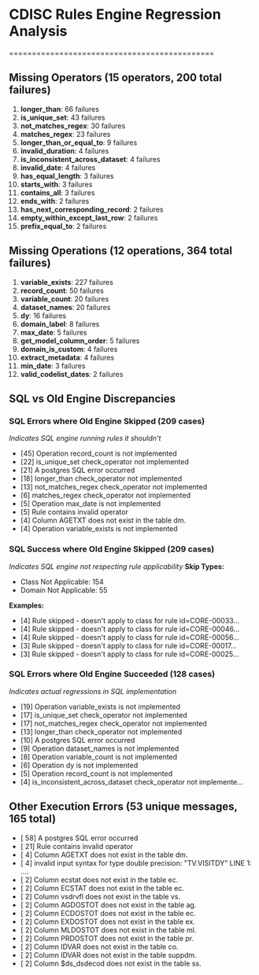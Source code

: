 # CDISC Rules Engine Regression Analysis
=============================================

## Missing Operators (15 operators, 200 total failures)

 1. **longer_than**: 66 failures
 2. **is_unique_set**: 43 failures
 3. **not_matches_regex**: 30 failures
 4. **matches_regex**: 23 failures
 5. **longer_than_or_equal_to**: 9 failures
 6. **invalid_duration**: 4 failures
 7. **is_inconsistent_across_dataset**: 4 failures
 8. **invalid_date**: 4 failures
 9. **has_equal_length**: 3 failures
10. **starts_with**: 3 failures
11. **contains_all**: 3 failures
12. **ends_with**: 2 failures
13. **has_next_corresponding_record**: 2 failures
14. **empty_within_except_last_row**: 2 failures
15. **prefix_equal_to**: 2 failures

## Missing Operations (12 operations, 364 total failures)

 1. **variable_exists**: 227 failures
 2. **record_count**: 50 failures
 3. **variable_count**: 20 failures
 4. **dataset_names**: 20 failures
 5. **dy**: 16 failures
 6. **domain_label**: 8 failures
 7. **max_date**: 5 failures
 8. **get_model_column_order**: 5 failures
 9. **domain_is_custom**: 4 failures
10. **extract_metadata**: 4 failures
11. **min_date**: 3 failures
12. **valid_codelist_dates**: 2 failures

## SQL vs Old Engine Discrepancies

### SQL Errors where Old Engine Skipped (209 cases)
*Indicates SQL engine running rules it shouldn't*
- [45] Operation record_count is not implemented
- [22] is_unique_set check_operator not implemented
- [21] A postgres SQL error occurred
- [18] longer_than check_operator not implemented
- [13] not_matches_regex check_operator not implemented
- [6] matches_regex check_operator not implemented
- [5] Operation max_date is not implemented
- [5] Rule contains invalid operator
- [4] Column AGETXT does not exist in the table dm.
- [4] Operation variable_exists is not implemented

### SQL Success where Old Engine Skipped (209 cases)
*Indicates SQL engine not respecting rule applicability*
**Skip Types:**
- Class Not Applicable: 154
- Domain Not Applicable: 55

**Examples:**
- [4] Rule skipped - doesn't apply to class for rule id=CORE-00033...
- [4] Rule skipped - doesn't apply to class for rule id=CORE-00046...
- [4] Rule skipped - doesn't apply to class for rule id=CORE-00056...
- [3] Rule skipped - doesn't apply to class for rule id=CORE-00017...
- [3] Rule skipped - doesn't apply to class for rule id=CORE-00025...

### SQL Errors where Old Engine Succeeded (128 cases)
*Indicates actual regressions in SQL implementation*
- [19] Operation variable_exists is not implemented
- [17] is_unique_set check_operator not implemented
- [17] not_matches_regex check_operator not implemented
- [13] longer_than check_operator not implemented
- [10] A postgres SQL error occurred
- [9] Operation dataset_names is not implemented
- [8] Operation variable_count is not implemented
- [6] Operation dy is not implemented
- [5] Operation record_count is not implemented
- [4] is_inconsistent_across_dataset check_operator not implemente...

## Other Execution Errors (53 unique messages, 165 total)

- [ 58] A postgres SQL error occurred
- [ 21] Rule contains invalid operator
- [  4] Column AGETXT does not exist in the table dm.
- [  4] invalid input syntax for type double precision: "TV.VISITDY"
LINE 1: ....
- [  2] Column ecstat does not exist in the table ec.
- [  2] Column ECSTAT does not exist in the table ec.
- [  2] Column vsdrvfl does not exist in the table vs.
- [  2] Column AGDOSTOT does not exist in the table ag.
- [  2] Column ECDOSTOT does not exist in the table ec.
- [  2] Column EXDOSTOT does not exist in the table ex.
- [  2] Column MLDOSTOT does not exist in the table ml.
- [  2] Column PRDOSTOT does not exist in the table pr.
- [  2] Column IDVAR does not exist in the table co.
- [  2] Column IDVAR does not exist in the table suppdm.
- [  2] Column $ds_dsdecod does not exist in the table ss.